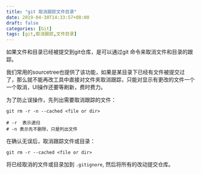```yaml
---
title: "git 取消跟踪文件目录"
date: 2019-04-30T14:33:57+08:00
draft: false
categories: [Git]
tags: [git,取消跟踪,文件目录]
---
```


如果文件和目录已经被提交到git仓库，是可以通过git 命令来取消文件和目录的跟踪。

我们常用的sourcetree也提供了该功能，如果是某目录下已经有文件被提交过了，那么就不能再改工具中直接对文件夹取消跟踪，只能对显示有更改的文件一个一个取消，UI操作还要等刷新，费时费力。

为了防止误操作，先列出需要取消跟踪的文件：

```
git rm -r -n --cached <file or dir>

# -r  表示递归
# -n 表示先不删除，只是列出文件

```
在确认无误后，取消跟踪文件或目录：

```
git rm -r --cached <file or dir>
```
将已经取消的文件或目录加到 `.gitignore`,
然后将所有的改动提交仓库。



